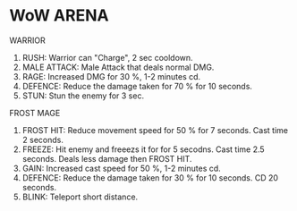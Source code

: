 # WoW ARENA

WARRIOR

1. RUSH: Warrior can "Charge", 2 sec cooldown.
2. MALE ATTACK: Male Attack that deals normal DMG.
3. RAGE: Increased DMG for 30 %, 1-2 minutes cd.
4. DEFENCE: Reduce the damage taken for 70 % for 10 seconds.
5. STUN: Stun the enemy for 3 sec.

FROST MAGE

1. FROST HIT: Reduce movement speed for 50 % for 7 seconds. Cast time 2 seconds.
2. FREEZE: Hit enemy and freeezs it for for 5 secodns. Cast time 2.5 seconds. Deals less damage then FROST HIT.
3. GAIN: Increased cast speed for 50 %, 1-2 minutes cd.
4. DEFENCE: Reduce the damage taken for 30 % for 10 seconds. CD 20 seconds.
5. BLINK: Teleport short distance.
